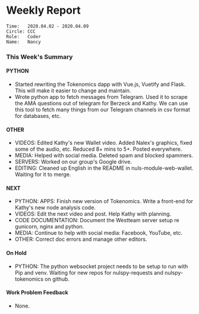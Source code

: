 # Weekly Report
```
Time: 	2020.04.02 - 2020.04.09
Circle:	CCC
Role:	Coder
Name:   Nancy
```
### This Week's Summary

#### PYTHON 
- Started rewriting the Tokenomics dapp with Vue.js, Vuetify and Flask. This will make it easier to change and maintain.
- Wrote python app to fetch messages from Telegram. Used it to scrape the AMA questions out of telegram for Berzeck and Kathy. We can use this tool to fetch many things from our Telegram channels in csv format for databases, etc.

#### OTHER
- VIDEOS: Edited Kathy's new Wallet video. Added Nalex's graphics, fixed some of the audio, etc. Reduced 8+ mins to 5+. Posted everywhere.
- MEDIA: Helped with social media. Deleted spam and blocked spammers.
- SERVERS: Worked on our group's Google drive.
- EDITING: Cleaned up English in the README in nuls-module-web-wallet. Waiting for it to merge.

#### NEXT

- PYTHON: APPS: Finish new version of Tokenomics. Write a front-end for Kathy's new node analysis code.
- VIDEOS: Edit the next video and post. Help Kathy with planning.
- CODE DOCUMENTATION: Document the Westteam server setup re gunicorn, nginx and python.
- MEDIA: Continue to help with social media: Facebook, YouTube, etc.
- OTHER: Correct doc errors and manage other editors.

#### On Hold
- PYTHON: The python websocket project needs to be setup to run with Pip and venv. Waiting for new repos for nulspy-requests and nulspy-tokenomics on github.  

#### Work Problem Feedback

- None.

 

